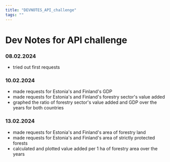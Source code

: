 ```yaml
---
title: "DEVNOTES_API_challenge"
tags: ""
---
```


# Dev Notes for API challenge

### 08.02.2024

- tried out first requests

### 10.02.2024

- made requests for Estonia's and Finland's GDP
- made requests for Estonia's and Finland's forestry sector's value added
- graphed the ratio of forestry sector's value added and GDP over the years for both countries

### 13.02.2024

- made requests for Estonia's and Finland's area of forestry land
- made requests for Estonia's and Finland's area of strictly protected forests
- calculated and plotted value added per 1 ha of forestry area over the years

